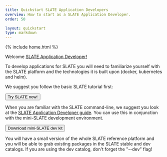 ```yaml
---
title: Quickstart SLATE Application Developers
overview: How to start as a SLATE Application Developer.
order: 50

layout: quickstart
type: markdown
---
```

{% include home.html %}

Welcome [SLATE Application Developer!](http://slateci.io/docs/concepts/individual-roles/application-developer.html)

To develop applications for SLATE you will need to familiarize yourself with the SLATE platform and the technologies it is built upon (docker, kubernetes and helm).

We suggest you follow the basic SLATE tutorial first:

<div id="doc-call" class="container-fluid doc-call-container ">
    <div class="row doc-call-row">
        <div class="col-md-10 nofloat center-block">
            <div class="col-sm-9 text-center nofloat center-block">
                <a href="https://sandbox.slateci.io:5000"><button class="btn btn-slate">Try SLATE now!</button></a>    
            </div>
        </div>
    </div>
</div>

When you are familiar with the SLATE command-line, we suggest you look at the [SLATE Application Developer guide](http://slateci.io/docs/applications/development/overview.html). You can use this in conjunction with the mini-SLATE development environment.

<div id="doc-call" class="container-fluid doc-call-container ">
    <div class="row doc-call-row">
        <div class="col-md-10 nofloat center-block">
            <div class="col-sm-9 text-center nofloat center-block">
                <a href="https://github.com/slateci/minislate"><button class="btn btn-slate">Download mini-SLATE dev kit</button></a>    
            </div>
        </div>
    </div>
</div>

You will have a small version of the whole SLATE reference platform and you will be able to grab existing packages in the SLATE stable and dev catalogs.  If you are using the dev catalog, don't forget the "--dev" flag!
